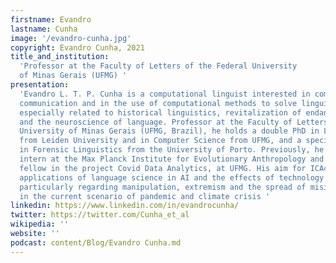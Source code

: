 ```yaml
---
firstname: Evandro
lastname: Cunha
image: '/evandro-cunha.jpg'
copyright: Evandro Cunha, 2021
title_and_institution:
  'Professor at the Faculty of Letters of the Federal University
  of Minas Gerais (UFMG) '
presentation:
  'Evandro L. T. P. Cunha is a computational linguist interested in computer-mediated
  communication and in the use of computational methods to solve linguistic problems,
  especially related to historical linguistics, revitalization of endangered languages,
  and the neuroscience of language. Professor at the Faculty of Letters of the Federal
  University of Minas Gerais (UFMG, Brazil), he holds a double PhD in Linguistics
  from Leiden University and in Computer Science from UFMG, and a specialization degree
  in Forensic Linguistics from the University of Porto. Previously, he was a research
  intern at the Max Planck Institute for Evolutionary Anthropology and a postdoctoral
  fellow in the project Covid Data Analytics, at UFMG. His aim for ICA4 is to discuss
  applications of language science in AI and the effects of technology on human communication,
  particularly regarding manipulation, extremism and the spread of misinformation
  in the current scenario of pandemic and climate crisis '
linkedin: https://www.linkedin.com/in/evandrocunha/
twitter: https://twitter.com/Cunha_et_al
wikipedia: ''
website: ''
podcast: content/Blog/Evandro Cunha.md
---
```

